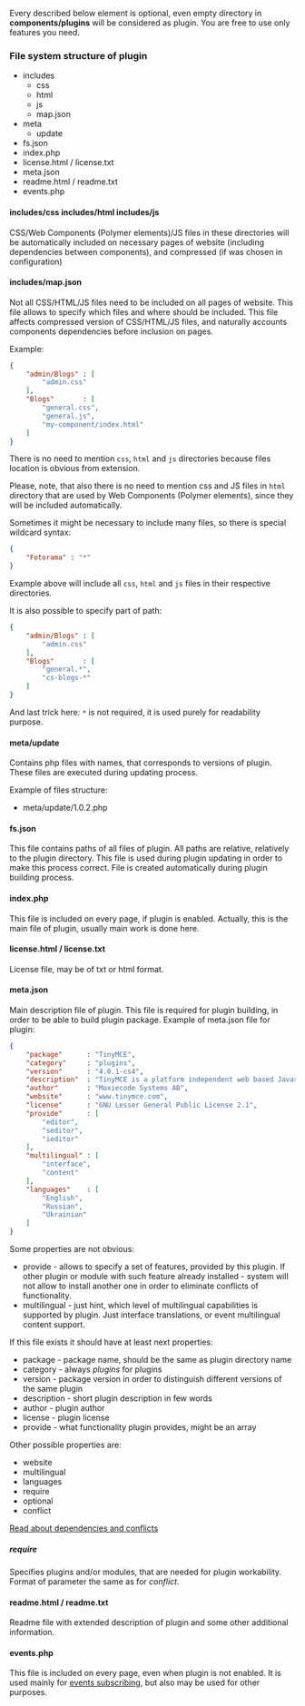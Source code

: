 Every described below element is optional, even empty directory in **components/plugins** will be considered as plugin. You are free to use only features you need.

### File system structure of plugin
* includes
  * css
  * html
  * js
  * map.json
* meta
  * update
* fs.json
* index.php
* license.html / license.txt
* meta.json
* readme.html / readme.txt
* events.php

#### includes/css includes/html includes/js
CSS/Web Components (Polymer elements)/JS files in these directories will be automatically included on necessary pages of website (including dependencies between components), and compressed (if was chosen in configuration)

#### includes/map.json
Not all CSS/HTML/JS files need to be included on all pages of website. This file allows to specify which files and where should be included.
This file affects compressed version of CSS/HTML/JS files, and naturally accounts components dependencies before inclusion on pages.

Example:
```json
{
    "admin/Blogs" : [
        "admin.css"
    ],
    "Blogs"       : [
        "general.css",
        "general.js",
        "my-component/index.html"
    ]
}
```

There is no need to mention `css`, `html` and `js` directories because files location is obvious from extension.

Please, note, that also there is no need to mention css and JS files in `html` directory that are used by Web Components (Polymer elements), since they will be included automatically.

Sometimes it might be necessary to include many files, so there is special wildcard syntax:
```json
{
    "Fotorama" : "*"
}
```
Example above will include all `css`, `html` and `js` files in their respective directories.

It is also possible to specify part of path:
```json
{
    "admin/Blogs" : [
        "admin.css"
    ],
    "Blogs"       : [
        "general.*",
        "cs-blogs-*"
    ]
}
```

And last trick here: `*` is not required, it is used purely for readability purpose.

#### meta/update
Contains php files with names, that corresponds to versions of plugin. These files are executed during updating process.

Example of files structure:
* meta/update/1.0.2.php

#### fs.json
This file contains paths of all files of plugin. All paths are relative, relatively to the plugin directory. This file is used during plugin updating in order to make this process correct. File is created automatically during plugin building process.

#### index.php
This file is included on every page, if plugin is enabled. Actually, this is the main file of plugin, usually main work is done here.

#### license.html / license.txt
License file, may be of txt or html format.

#### meta.json
Main description file of plugin. This file is required for plugin building, in order to be able to build plugin package. Example of meta.json file for plugin:
```json
{
	"package"      : "TinyMCE",
	"category"     : "plugins",
	"version"      : "4.0.1-cs4",
	"description"  : "TinyMCE is a platform independent web based Javascript HTML WYSIWYG editor control.",
	"author"       : "Moxiecode Systems AB",
	"website"      : "www.tinymce.com",
	"license"      : "GNU Lesser General Public License 2.1",
	"provide"      : [
		"editor",
		"seditor",
		"ieditor"
	],
	"multilingual" : [
		"interface",
		"content"
	],
	"languages"    : [
		"English",
		"Russian",
		"Ukrainian"
	]
}
```
Some properties are not obvious:
* provide - allows to specify a set of features, provided by this plugin. If other plugin or module with such feature already installed - system will not allow to install another one in order to eliminate conflicts of functionality.
* multilingual - just hint, which level of multilingual capabilities is supported by plugin. Just interface translations, or event multilingual content support.

If this file exists it should have at least next properties:
* package - package name, should be the same as plugin directory name
* category - always *plugins* for plugins
* version - package version in order to distinguish different versions of the same plugin
* description - short plugin description in few words
* author - plugin author
* license - plugin license
* provide - what functionality plugin provides, might be an array

Other possible properties are:
* website
* multilingual
* languages
* require
* optional
* conflict

[Read about dependencies and conflicts](/docs/backend-advanced/Components-dependencies-and-conflicts.md)

##### require
Specifies plugins and/or modules, that are needed for plugin workability. Format of parameter the same as for *conflict*.

#### readme.html / readme.txt
Readme file with extended description of plugin and some other additional information.

#### events.php
This file is included on every page, even when plugin is not enabled. It is used mainly for [events subscribing](/docs/quick-start/Events.md#wiki-subscribing), but also may be used for other purposes.
